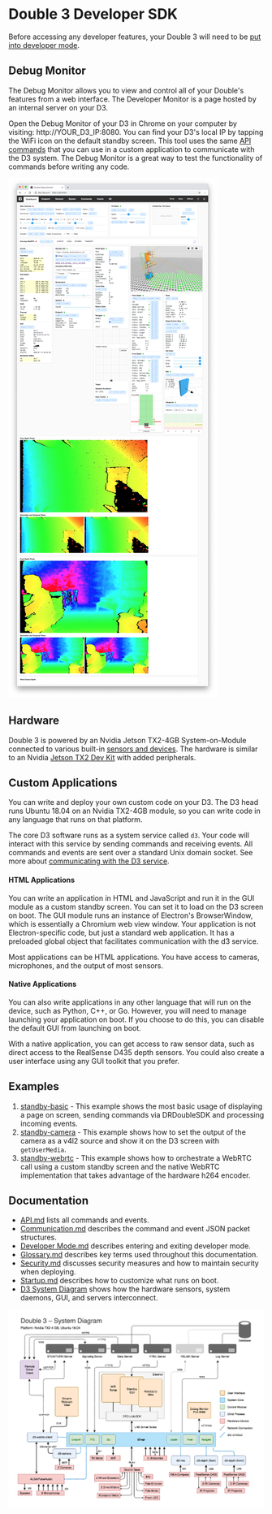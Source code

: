# Double 3 Developer SDK

Before accessing any developer features, your Double 3 will need to be [put into developer mode](docs/Developer%20Mode.md).

## Debug Monitor

The Debug Monitor allows you to view and control all of your Double's features from a web interface.  The Developer Monitor is a page hosted by an internal server on your D3.  

Open the Debug Monitor of your D3 in Chrome on your computer by visiting: http://YOUR_D3_IP:8080. You can find your D3's local IP by tapping the WiFi icon on the default standby screen.  This tool uses the same [API commands](api.md) that you can use in a custom application to communicate with the D3 system.  The Debug Monitor is a great way to test the functionality of commands before writing any code.

![D3 Debug Monitor](monitor-preview.png "D3 Debug Monitor")

## Hardware

Double 3 is powered by an Nvidia Jetson TX2-4GB System-on-Module connected to various built-in [sensors and devices](https://www.doublerobotics.com/tech-specs.html).  The hardware is similar to an Nvidia [Jetson TX2 Dev Kit](https://developer.nvidia.com/embedded/jetson-tx2-developer-kit) with added peripherals.

## Custom Applications

You can write and deploy your own custom code on your D3. The D3 head runs Ubuntu 18.04 on an Nvidia TX2-4GB module, so you can write code in any language that runs on that platform.

The core D3 software runs as a system service called `d3`. Your code will interact with this service by sending commands and receiving events. All commands and events are sent over a standard Unix domain socket. See more about [communicating with the D3 service](docs/Communicating.md).

#### HTML Applications

You can write an application in HTML and JavaScript and run it in the GUI module as a custom standby screen. You can set it to load on the D3 screen on boot. The GUI module runs an instance of Electron's BrowserWindow, which is essentially a Chromium web view window. Your application is not Electron-specific code, but just a standard web application. It has a preloaded global object that facilitates communication with the d3 service.

Most applications can be HTML applications. You have access to cameras, microphones, and the output of most sensors.

#### Native Applications

You can also write applications in any other language that will run on the device, such as Python, C++, or Go. However, you will need to manage launching your application on boot. If you choose to do this, you can disable the default GUI from launching on boot.

With a native application, you can get access to raw sensor data, such as direct access to the RealSense D435 depth sensors. You could also create a user interface using any GUI toolkit that you prefer.

## Examples

1. [standby-basic](examples/standby-basic) - This example shows the most basic usage of displaying a page on screen, sending commands via DRDoubleSDK and processing incoming events.
1. [standby-camera](examples/standby-camera) - This example shows how to set the output of the camera as a v4l2 source and show it on the D3 screen with `getUserMedia`.
1. [standby-webrtc](examples/standby-webrtc) - This example shows how to orchestrate a WebRTC call using a custom standby screen and the native WebRTC implementation that takes advantage of the hardware h264 encoder.

## Documentation

- [API.md](docs/API.md) lists all commands and events.
- [Communication.md](docs/Communication.md) describes the command and event JSON packet structures.
- [Developer Mode.md](docs/Developer%20Mode.md) describes entering and exiting developer mode.
- [Glossary.md](docs/Glossary.md) describes key terms used throughout this documentation.
- [Security.md](docs/Security.md) discusses security measures and how to maintain security when deploying.
- [Startup.md](docs/Startup.md) describes how to customize what runs on boot.
- [D3 System Diagram](system-diagram.pdf) shows how the hardware sensors, system daemons, GUI, and servers interconnect.

![D3 System Diagram](system-diagram-preview.png? "D3 System Diagram")

